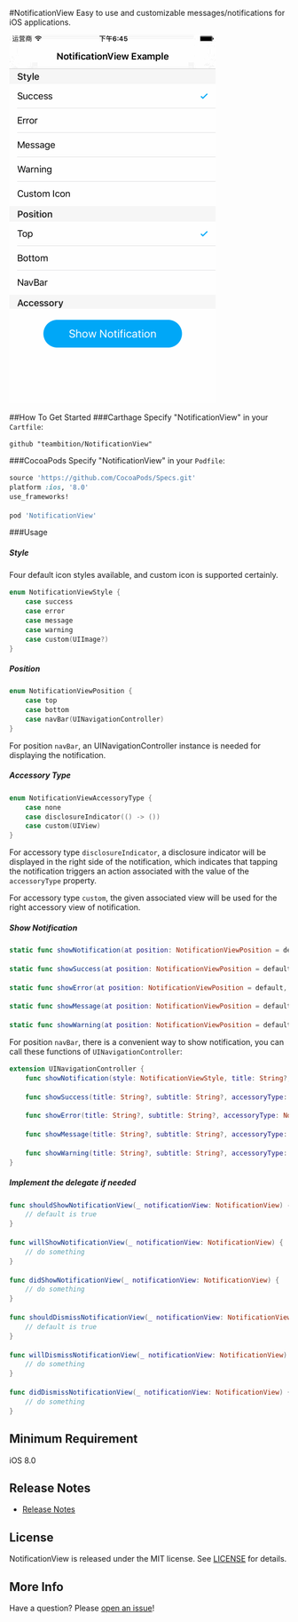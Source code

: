 #NotificationView
Easy to use and customizable messages/notifications for iOS applications.

![Example](Gif/NotificationViewExample.gif "NotificationViewExample")

##How To Get Started
###Carthage
Specify "NotificationView" in your ```Cartfile```:
```ogdl 
github "teambition/NotificationView"
```

###CocoaPods
Specify "NotificationView" in your ```Podfile```:
```ruby 
source 'https://github.com/CocoaPods/Specs.git'
platform :ios, '8.0'
use_frameworks!

pod 'NotificationView'
```

###Usage
##### Style
Four default icon styles available, and custom icon is supported certainly.
```swift
enum NotificationViewStyle {
    case success
    case error
    case message
    case warning
    case custom(UIImage?)
}
```

##### Position
```swift
enum NotificationViewPosition {
    case top
    case bottom
    case navBar(UINavigationController)
}
```
For position ```navBar```, an UINavigationController instance is needed for displaying the notification.

##### Accessory Type
```swift
enum NotificationViewAccessoryType {
    case none
    case disclosureIndicator(() -> ())
    case custom(UIView)
}
```
For accessory type ```disclosureIndicator```, a disclosure indicator will be displayed in the right side of the notification, which indicates that tapping the notification triggers an action associated with the value of the ```accessoryType``` property.

For accessory type ```custom```, the given associated view will be used for the right accessory view of notification.

##### Show Notification
```swift
static func showNotification(at position: NotificationViewPosition = default, style: NotificationViewStyle, title: String?, subtitle: String?, accessoryType: NotificationViewAccessoryType = default) { }

static func showSuccess(at position: NotificationViewPosition = default, title: String?, subtitle: String?, accessoryType: NotificationViewAccessoryType = default) { }

static func showError(at position: NotificationViewPosition = default, title: String?, subtitle: String?, accessoryType: NotificationViewAccessoryType = default) { }

static func showMessage(at position: NotificationViewPosition = default, title: String?, subtitle: String?, accessoryType: NotificationViewAccessoryType = default) { }

static func showWarning(at position: NotificationViewPosition = default, title: String?, subtitle: String?, accessoryType: NotificationViewAccessoryType = default) { }
```

For position ```navBar```, there is a convenient way to show notification, you can call these functions of ```UINavigationController```:
```swift
extension UINavigationController {
    func showNotification(style: NotificationViewStyle, title: String?, subtitle: String?, accessoryType: NotificationViewAccessoryType = default) { }

    func showSuccess(title: String?, subtitle: String?, accessoryType: NotificationViewAccessoryType = default) { }

    func showError(title: String?, subtitle: String?, accessoryType: NotificationViewAccessoryType = default) { }

    func showMessage(title: String?, subtitle: String?, accessoryType: NotificationViewAccessoryType = default) { }

    func showWarning(title: String?, subtitle: String?, accessoryType: NotificationViewAccessoryType = default) { }
}
```

#####  Implement the delegate if needed
```swift
func shouldShowNotificationView(_ notificationView: NotificationView) -> Bool {
    // default is true
}

func willShowNotificationView(_ notificationView: NotificationView) {
    // do something
}

func didShowNotificationView(_ notificationView: NotificationView) {
    // do something
}

func shouldDismissNotificationView(_ notificationView: NotificationView) -> Bool {
    // default is true
}

func willDismissNotificationView(_ notificationView: NotificationView) {
    // do something
}

func didDismissNotificationView(_ notificationView: NotificationView) {
    // do something
}
```

## Minimum Requirement
iOS 8.0

## Release Notes
* [Release Notes](https://github.com/teambition/NotificationView/releases)

## License
NotificationView is released under the MIT license. See [LICENSE](https://github.com/teambition/NotificationView/blob/master/LICENSE.md) for details.

## More Info
Have a question? Please [open an issue](https://github.com/teambition/NotificationView/issues/new)!
